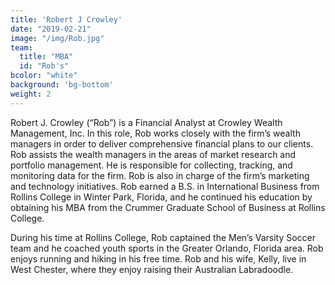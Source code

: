 ```yaml
---
title: 'Robert J Crowley'
date: "2019-02-21"
image: "/img/Rob.jpg"
team:
  title: "MBA"
  id: "Rob's"
bcolor: "white"
background: 'bg-bottom'
weight: 2
---
```

Robert J. Crowley (“Rob”) is a Financial Analyst at Crowley Wealth Management, Inc. In this role, Rob works closely with the firm’s wealth managers in order to deliver comprehensive financial plans to our clients. Rob assists the wealth managers in the areas of market research and portfolio management. He is responsible for collecting, tracking, and monitoring data for the firm. Rob is also in charge of the firm’s marketing and technology initiatives. Rob earned a B.S. in International Business from Rollins College in Winter Park, Florida, and he continued his education by obtaining his MBA from the Crummer Graduate School of Business at Rollins College. 

During his time at Rollins College, Rob captained the Men’s Varsity Soccer team and he coached youth sports in the Greater Orlando, Florida area. Rob enjoys running and hiking in his free time. Rob and his wife, Kelly, live in West Chester, where they enjoy raising their Australian Labradoodle.
